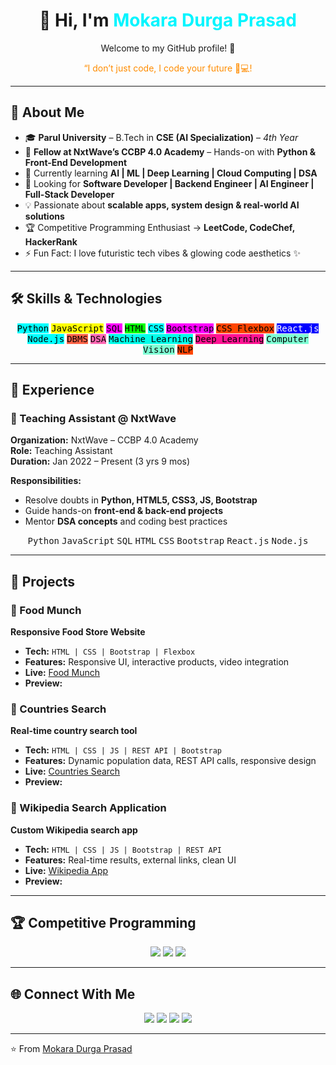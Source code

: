 <!-- =============================== -->
<!-- 👋 Welcome Section with Neon Glow -->
<!-- =============================== -->

<h1 align="center">
  👋 Hi, I'm <span style="color:#00f5ff;">Mokara Durga Prasad</span>
</h1>

<div align="center">
  <p>Welcome to my GitHub profile! 🚀</p>
  <p><span style="color:#ff8c00;">“I don’t just code, I code your future 🚀💻!</p>

</div>

---

## 🌌 About Me
- 🎓 **Parul University** – B.Tech in **CSE (AI Specialization)** – *4th Year*  
- 🎯 **Fellow at NxtWave’s CCBP 4.0 Academy** – Hands-on with **Python & Front-End Development**  
- 🌱 Currently learning **AI | ML | Deep Learning | Cloud Computing | DSA**  
- 💼 Looking for **Software Developer | Backend Engineer | AI Engineer | Full-Stack Developer**  
- 💡 Passionate about **scalable apps, system design & real-world AI solutions**  
- 🏆 Competitive Programming Enthusiast → **LeetCode, CodeChef, HackerRank**  
- ⚡ Fun Fact: I love futuristic tech vibes & glowing code aesthetics ✨  

---

## 🛠️ Skills & Technologies

<div align="center">
  <kbd style="background:#0ff;color:#000;">Python</kbd>
  <kbd style="background:#ff0;color:#000;">JavaScript</kbd>
  <kbd style="background:#f0f;color:#000;">SQL</kbd>
  <kbd style="background:#0f0;color:#000;">HTML</kbd>
  <kbd style="background:#0ff;color:#000;">CSS</kbd>
  <kbd style="background:#ff00ff;color:#000;">Bootstrap</kbd>
  <kbd style="background:#ff4500;color:#000;">CSS Flexbox</kbd>
  <kbd style="background:#00f;color:#fff;">React.js</kbd>
  <kbd style="background:#0ff;color:#000;">Node.js</kbd>
  <kbd style="background:#ff6347;color:#000;">DBMS</kbd>
  <kbd style="background:#ff69b4;color:#000;">DSA</kbd>
  <kbd style="background:#00ffea;color:#000;">Machine Learning</kbd>
  <kbd style="background:#ff1493;color:#000;">Deep Learning</kbd>
  <kbd style="background:#7fffd4;color:#000;">Computer Vision</kbd>
  <kbd style="background:#ff4500;color:#000;">NLP</kbd>
</div>

---

## 💼 Experience

### 🚀 Teaching Assistant @ NxtWave
**Organization:** NxtWave – CCBP 4.0 Academy  
**Role:** Teaching Assistant  
**Duration:** Jan 2022 – Present (3 yrs 9 mos)  

**Responsibilities:**  
- Resolve doubts in **Python, HTML5, CSS3, JS, Bootstrap**  
- Guide hands-on **front-end & back-end projects**  
- Mentor **DSA concepts** and coding best practices  

<div align="center">
  <kbd>Python</kbd>
  <kbd>JavaScript</kbd>
  <kbd>SQL</kbd>
  <kbd>HTML</kbd>
  <kbd>CSS</kbd>
  <kbd>Bootstrap</kbd>
  <kbd>React.js</kbd>
  <kbd>Node.js</kbd>
</div>

---

## 📂 Projects

### 🔹 Food Munch
**Responsive Food Store Website**  
- **Tech:** `HTML | CSS | Bootstrap | Flexbox`  
- **Features:** Responsive UI, interactive products, video integration  
- **Live:** [Food Munch](https://mdurga.ccbp.tech/)  
- **Preview:**  


### 🔹 Countries Search
**Real-time country search tool**  
- **Tech:** `HTML | CSS | JS | REST API | Bootstrap`  
- **Features:** Dynamic population data, REST API calls, responsive design  
- **Live:** [Countries Search](https://durgacountry.ccbp.tech/)  
- **Preview:**  


### 🔹 Wikipedia Search Application
**Custom Wikipedia search app**  
- **Tech:** `HTML | CSS | JS | Bootstrap | REST API`  
- **Features:** Real-time results, external links, clean UI  
- **Live:** [Wikipedia App](https://mdurgawikipedia.ccbp.tech/)  
- **Preview:**  


---

## 🏆 Competitive Programming

<div align="center">
  <a href="https://leetcode.com/u/durgamokara15/"><img src="https://img.shields.io/badge/LeetCode-durgamokara15-FFA116?style=for-the-badge&logo=leetcode&logoColor=black"/></a>
  <a href="https://www.codechef.com/users/durgamokara15"><img src="https://img.shields.io/badge/CodeChef-durgamokara15-5B4638?style=for-the-badge&logo=codechef&logoColor=white"/></a>
  <a href="https://www.hackerrank.com/profile/mdurgaprasad"><img src="https://img.shields.io/badge/HackerRank-mdurgaprasad-2EC866?style=for-the-badge&logo=hackerrank&logoColor=white"/></a>
</div>

---

## 🌐 Connect With Me

<div align="center">
  <a href="https://www.linkedin.com/in/durga-prasad-mokara/"><img src="https://img.shields.io/badge/LinkedIn-Durga%20Prasad%20Mokara-blue?style=for-the-badge&logo=linkedin&logoColor=white"/></a>
  <a href="https://x.com/durgaprasad_15"><img src="https://img.shields.io/badge/Twitter(@X)-durgaprasad_15-1DA1F2?style=for-the-badge&logo=twitter&logoColor=white"/></a>
  <a href="https://huggingface.co/durgamokara15"><img src="https://img.shields.io/badge/HuggingFace-durgamokara15-orange?style=for-the-badge&logo=huggingface&logoColor=white"/></a>
  <a href="mailto:durgamokara15@email.com"><img src="https://img.shields.io/badge/Email-durgamokara15@email.com-cyan?style=for-the-badge&logo=gmail&logoColor=white"/></a>
</div>

---

⭐️ From [Mokara Durga Prasad](https://github.com/durgaprasad-mokara)
